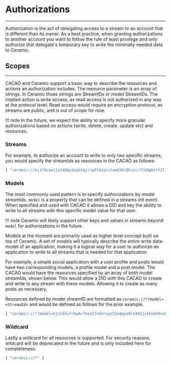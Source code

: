 # **Authorizations**
---

Authorization is the act of delegating access to a stream to an account that is different than its owner. As a best practice, when granting authorizations to another account you want to follow the rule of least privilege and only authorize that delegate's temporary key to write the minimally needed data to Ceramic. 

## **Scopes**

---

CACAO and Ceramic support a basic way to describe the resources and actions an authorization includes. The resource parameter is an array of strings. In Ceramic those strings are StreamIDs or model StreamIDs. The implied action is write access, as read access is not authorized in any way at the protocol level. Read access would require an encryption protocol, as streams are public, and is out of scope for now. 

!!! note
    In the future, we expect the ability to specify more granular authorizations based on actions (write, delete, create, update etc) and resources.

### **Streams**

For example, to authorize an account to write to only two specific streams, you would specify the streamIds as resources in the CACAO as follows:

```jsx
[ "ceramic://kjzl6cwe1jw14bby1eybtqjr1w5l8xysitwmd34i8huccr7lk8g6xrt2l1c1ngn", "ceramic://kjzl6cwe1jw1476bbp2a0lg8gcmk9zj1xjanpg6dooc3golyb2fnmwmg0p6ane3"]
```

### **Models**

The most commonly used pattern is to specify authorizations by model streamIds. `model` is a property that can be defined in a streams init event. When specified and used with CACAO it allows a DID and key the ability to write to all streams with this specific model value for that user. 

!!! note
    Ceramic will likely support other keys and values in streams beyond `model` for authorizations in the future.


Models at the moment are primarily used as higher level concept built on top of Ceramic. A set of models will typically describe the entire write data-model of an application, making it a logical way for a user to authorize an application to write to all streams that is needed for that application. 

For example, a simple social application with a user profile and posts would have two corresponding models, a profile model and a post model. The CACAO would have the resources specified by an array of both model streamIds, shown below. This would allow a DID with this CACAO to create and write to any stream with these models. Allowing it to create as many posts as necessary. 

Resources defined by model streamID are formatted as `ceramic://*?model=<StreamId>` and would be defined as follows for the prior example. 

```jsx
[ "ceramic://*?model=kjzl6hvfrbw6c7keo17n66rxyo21nqqaa9lh491jz16od43nokz7ksfcvzi6bwc", "ceramic://*?model=kjzl6hvfrbw6c99mdfpjx1z3fue7sesgua6gsl1vu97229lq56344zu9bawnf96"]
```

### **Wildcard**

Lastly a wildcard for all resources is supported. For security reasons, wildcard will be deprecated in the future and is only included here for completeness. 

```jsx
[ "ceramic://*" ]
```
